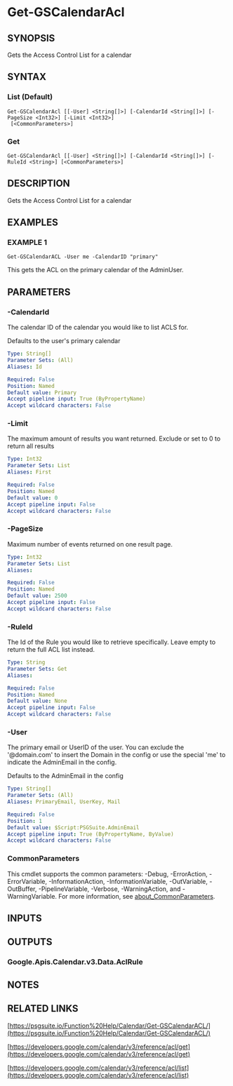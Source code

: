 # Get-GSCalendarAcl

## SYNOPSIS
Gets the Access Control List for a calendar

## SYNTAX

### List (Default)
```
Get-GSCalendarAcl [[-User] <String[]>] [-CalendarId <String[]>] [-PageSize <Int32>] [-Limit <Int32>]
 [<CommonParameters>]
```

### Get
```
Get-GSCalendarAcl [[-User] <String[]>] [-CalendarId <String[]>] [-RuleId <String>] [<CommonParameters>]
```

## DESCRIPTION
Gets the Access Control List for a calendar

## EXAMPLES

### EXAMPLE 1
```
Get-GSCalendarACL -User me -CalendarID "primary"
```

This gets the ACL on the primary calendar of the AdminUser.

## PARAMETERS

### -CalendarId
The calendar ID of the calendar you would like to list ACLS for.

Defaults to the user's primary calendar

```yaml
Type: String[]
Parameter Sets: (All)
Aliases: Id

Required: False
Position: Named
Default value: Primary
Accept pipeline input: True (ByPropertyName)
Accept wildcard characters: False
```

### -Limit
The maximum amount of results you want returned.
Exclude or set to 0 to return all results

```yaml
Type: Int32
Parameter Sets: List
Aliases: First

Required: False
Position: Named
Default value: 0
Accept pipeline input: False
Accept wildcard characters: False
```

### -PageSize
Maximum number of events returned on one result page.

```yaml
Type: Int32
Parameter Sets: List
Aliases:

Required: False
Position: Named
Default value: 2500
Accept pipeline input: False
Accept wildcard characters: False
```

### -RuleId
The Id of the Rule you would like to retrieve specifically.
Leave empty to return the full ACL list instead.

```yaml
Type: String
Parameter Sets: Get
Aliases:

Required: False
Position: Named
Default value: None
Accept pipeline input: False
Accept wildcard characters: False
```

### -User
The primary email or UserID of the user.
You can exclude the '@domain.com' to insert the Domain in the config or use the special 'me' to indicate the AdminEmail in the config.

Defaults to the AdminEmail in the config

```yaml
Type: String[]
Parameter Sets: (All)
Aliases: PrimaryEmail, UserKey, Mail

Required: False
Position: 1
Default value: $Script:PSGSuite.AdminEmail
Accept pipeline input: True (ByPropertyName, ByValue)
Accept wildcard characters: False
```

### CommonParameters
This cmdlet supports the common parameters: -Debug, -ErrorAction, -ErrorVariable, -InformationAction, -InformationVariable, -OutVariable, -OutBuffer, -PipelineVariable, -Verbose, -WarningAction, and -WarningVariable. For more information, see [about_CommonParameters](http://go.microsoft.com/fwlink/?LinkID=113216).

## INPUTS

## OUTPUTS

### Google.Apis.Calendar.v3.Data.AclRule
## NOTES

## RELATED LINKS

[https://psgsuite.io/Function%20Help/Calendar/Get-GSCalendarACL/](https://psgsuite.io/Function%20Help/Calendar/Get-GSCalendarACL/)

[https://developers.google.com/calendar/v3/reference/acl/get](https://developers.google.com/calendar/v3/reference/acl/get)

[https://developers.google.com/calendar/v3/reference/acl/list](https://developers.google.com/calendar/v3/reference/acl/list)

